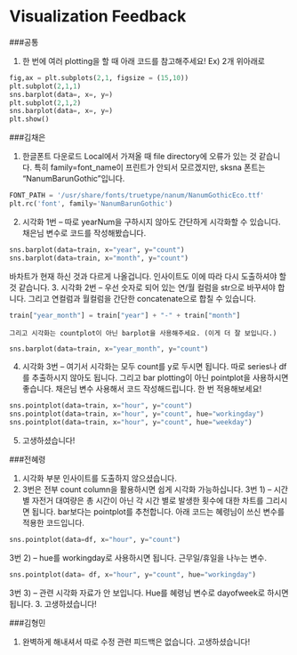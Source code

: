 # Visualization Feedback
###공통
1.	한 번에 여러 plotting을 할 때 아래 코드를 참고해주세요! Ex) 2개 위아래로
``` Python
fig,ax = plt.subplots(2,1, figsize = (15,10))
plt.subplot(2,1,1)
sns.barplot(data=, x=, y=)
plt.subplot(2,1,2)
sns.barplot(data=, x=, y=)
plt.show()
```

###김채은
1.	한글폰트 다운로드
Local에서 가져올 때 file directory에 오류가 있는 것 같습니다. 특히 family=font_name이 프린트가 안되서 모르겠지만, sksna 폰트는 “NanumBarunGothic”입니다.
``` Python
FONT_PATH = '/usr/share/fonts/truetype/nanum/NanumGothicEco.ttf'
plt.rc('font', family='NanumBarunGothic') 
```
2.	시각화 1번 – 따로 yearNum을 구하시지 않아도 간단하게 시각화할 수 있습니다. 채은님 변수로 코드를 작성해봤습니다.
``` Python
sns.barplot(data=train, x="year", y="count")
sns.barplot(data=train, x="month", y="count")
```
바차트가 현재 하신 것과 다르게 나올겁니다. 인사이트도 이에 따라 다시 도출하셔야 할 것 같습니다.
3.	시각화 2번 – 우선 숫자로 되어 있는 연/월 컬럼을 str으로 바꾸셔야 합니다. 그리고 연컬럼과 월컬럼을 간단한 concatenate으로 합칠 수 있습니다.
``` Python
train["year_month"] = train["year"] + "-" + train["month"]
```
	그리고 시각화는 countplot이 아닌 barplot을 사용해주세요. (이게 더 잘 보입니다.)
``` Python
sns.barplot(data=train, x="year_month", y="count")
```
4.	시각화 3번 – 여기서 시각화는 모두 count를 y로 두시면 됩니다. 따로 series나 df를 추출하시지 않아도 됩니다. 그리고 bar plotting이 아닌 pointplot을 사용하시면 좋습니다. 채은님 변수 사용해서 코드 작성해드립니다. 한 번 적용해보세요!
``` Python
sns.pointplot(data=train, x="hour", y="count")
sns.pointplot(data=train, x="hour", y="count", hue="workingday")
sns.pointplot(data=train, x="hour", y="count", hue="weekday")
```
5.  고생하셨습니다!

###전혜령
1.	시각화 부분 인사이트를 도출하지 않으셨습니다.
2.	3번은 전부 count column을 활용하시면 쉽게 시각화 가능하십니다.
3번 1) – 시간별 자전거 대여량은 총 시간이 아닌 각 시간 별로 발생한 횟수에 대한 차트를 그리시면 됩니다. bar보다는 pointplot를 추천합니다. 아래 코드는 혜령님이 쓰신 변수를 적용한 코드입니다.
``` Python
sns.pointplot(data=df, x="hour", y="count")
```
3번 2) – hue를 workingday로 사용하시면 됩니다. 근무일/휴일을 나누는 변수.
``` Python
sns.pointplot(data= df, x="hour", y="count", hue="workingday")
```
3번 3) – 관련 시각화 자료가 안 보입니다. Hue를 혜령님 변수로 dayofweek로 하시면 됩니다.
3.	고생하셨습니다!

###김형민
1.	완벽하게 해내셔서 따로 수정 관련 피드백은 없습니다. 고생하셨습니다!

